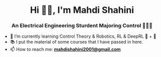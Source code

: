 <h1 align="center">Hi 👋🏻, I'm Mahdi Shahini</h1>
<h3 align="center"> An Electrical Engineering Sturdent Majoring Control 🧑🏻‍💻 </h3>

- 🌱 I’m currently learning Control Theory & Robotics, RL & DeepRL 🦾 + 🧠
- 📚 I put the material of some courses that I have passed in here.
- 📫 How to reach me: **mahdishahini2001@gmail.com**

<p align="left">
  
</p>

